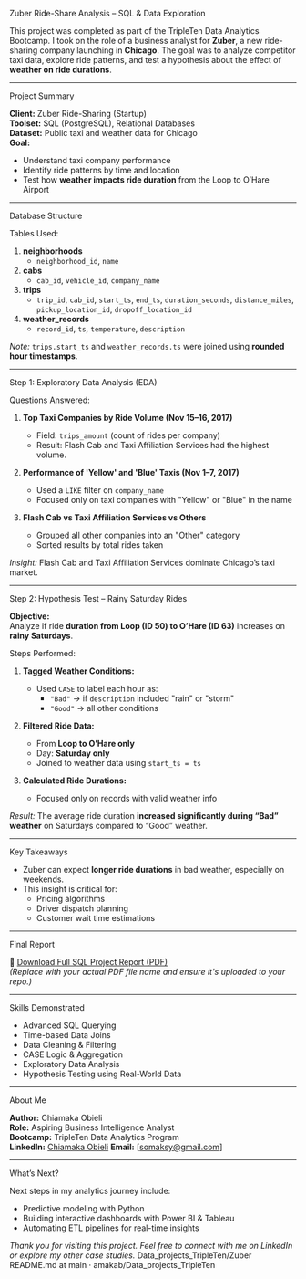 
Zuber Ride-Share Analysis – SQL & Data Exploration

This project was completed as part of the TripleTen Data Analytics Bootcamp. I took on the role of a business analyst for **Zuber**, a new ride-sharing company launching in **Chicago**. The goal was to analyze competitor taxi data, explore ride patterns, and test a hypothesis about the effect of **weather on ride durations**.

---

Project Summary

**Client:** Zuber Ride-Sharing (Startup)  
**Toolset:** SQL (PostgreSQL), Relational Databases  
**Dataset:** Public taxi and weather data for Chicago  
**Goal:**  
- Understand taxi company performance  
- Identify ride patterns by time and location  
- Test how **weather impacts ride duration** from the Loop to O’Hare Airport

---

Database Structure

Tables Used:

1. **neighborhoods**
   - `neighborhood_id`, `name`
2. **cabs**
   - `cab_id`, `vehicle_id`, `company_name`
3. **trips**
   - `trip_id`, `cab_id`, `start_ts`, `end_ts`, `duration_seconds`, `distance_miles`, `pickup_location_id`, `dropoff_location_id`
4. **weather_records**
   - `record_id`, `ts`, `temperature`, `description`

 *Note:* `trips.start_ts` and `weather_records.ts` were joined using **rounded hour timestamps**.

---

Step 1: Exploratory Data Analysis (EDA)

Questions Answered:

1. **Top Taxi Companies by Ride Volume (Nov 15–16, 2017)**  
   - Field: `trips_amount` (count of rides per company)  
   - Result: Flash Cab and Taxi Affiliation Services had the highest volume.

2. **Performance of 'Yellow' and 'Blue' Taxis (Nov 1–7, 2017)**  
   - Used a `LIKE` filter on `company_name`  
   - Focused only on taxi companies with "Yellow" or "Blue" in the name

3. **Flash Cab vs Taxi Affiliation Services vs Others**  
   - Grouped all other companies into an "Other" category  
   - Sorted results by total rides taken

*Insight:* Flash Cab and Taxi Affiliation Services dominate Chicago’s taxi market.

---

Step 2: Hypothesis Test – Rainy Saturday Rides

**Objective:**  
Analyze if ride **duration from Loop (ID 50) to O’Hare (ID 63)** increases on **rainy Saturdays**.

Steps Performed:

1. **Tagged Weather Conditions:**
   - Used `CASE` to label each hour as:
     - `"Bad"` → if `description` included "rain" or "storm"
     - `"Good"` → all other conditions

2. **Filtered Ride Data:**
   - From **Loop to O’Hare only**
   - Day: **Saturday only**
   - Joined to weather data using `start_ts = ts`

3. **Calculated Ride Durations:**
   - Focused only on records with valid weather info

*Result:* The average ride duration **increased significantly during “Bad” weather** on Saturdays compared to “Good” weather.

---

Key Takeaways

- Zuber can expect **longer ride durations** in bad weather, especially on weekends.
- This insight is critical for:
  - Pricing algorithms
  - Driver dispatch planning
  - Customer wait time estimations

---

Final Report

📎 [Download Full SQL Project Report (PDF)](./Your_Zuber_Project_File.pdf)  
_(Replace with your actual PDF file name and ensure it's uploaded to your repo.)_

---

Skills Demonstrated

- Advanced SQL Querying
- Time-based Data Joins
- Data Cleaning & Filtering
- CASE Logic & Aggregation
- Exploratory Data Analysis
- Hypothesis Testing using Real-World Data

---

About Me

**Author:** Chiamaka Obieli  
**Role:** Aspiring Business Intelligence Analyst  
**Bootcamp:** TripleTen Data Analytics Program  
**LinkedIn:** [Chiamaka Obieli](www.linkedin.com/in/chiamaka-obieli-939b5284) 
**Email:** [somaksy@gmail.com]

---

What’s Next?

Next steps in my analytics journey include:
- Predictive modeling with Python
- Building interactive dashboards with Power BI & Tableau
- Automating ETL pipelines for real-time insights

_Thank you for visiting this project. Feel free to connect with me on LinkedIn or explore my other case studies._
Data_projects_TripleTen/Zuber README.md at main · amakab/Data_projects_TripleTen 
